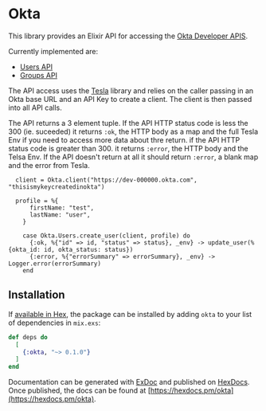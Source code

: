 # Okta

This library provides an Elixir API for accessing the [Okta Developer APIS](https://developer.okta.com/docs/reference/).

Currently implemented are:
* [Users API](https://developer.okta.com/docs/reference/api/users/)
* [Groups API](https://developer.okta.com/docs/reference/api/groups/)

The API access uses the [Tesla](https://github.com/teamon/tesla) library and relies on the caller passing in an Okta base URL and an API Key
to create a client. The client is then passed into all API calls. 

The API returns a 3 element tuple. If the API HTTP status code is less the 300 (ie. suceeded) it returns `:ok`, the HTTP body as a map and the full Tesla Env if you need to access more data about thre return. if the API HTTP status code is greater than 300. it returns `:error`, the HTTP body and the Telsa Env. If the API doesn't return at all it should return `:error`, a blank map and the error from Tesla.

```
  client = Okta.client("https://dev-000000.okta.com", "thisismykeycreatedinokta")

  profile = %{
      firstName: "test",
      lastName: "user",
    }

    case Okta.Users.create_user(client, profile) do
      {:ok, %{"id" => id, "status" => status}, _env} -> update_user(%{okta_id: id, okta_status: status})
      {:error, %{"errorSummary" => errorSummary}, _env} -> Logger.error(errorSummary)
    end
```

## Installation

If [available in Hex](https://hex.pm/docs/publish), the package can be installed
by adding `okta` to your list of dependencies in `mix.exs`:

```elixir
def deps do
  [
    {:okta, "~> 0.1.0"}
  ]
end
```

Documentation can be generated with [ExDoc](https://github.com/elixir-lang/ex_doc)
and published on [HexDocs](https://hexdocs.pm). Once published, the docs can
be found at [https://hexdocs.pm/okta](https://hexdocs.pm/okta).

